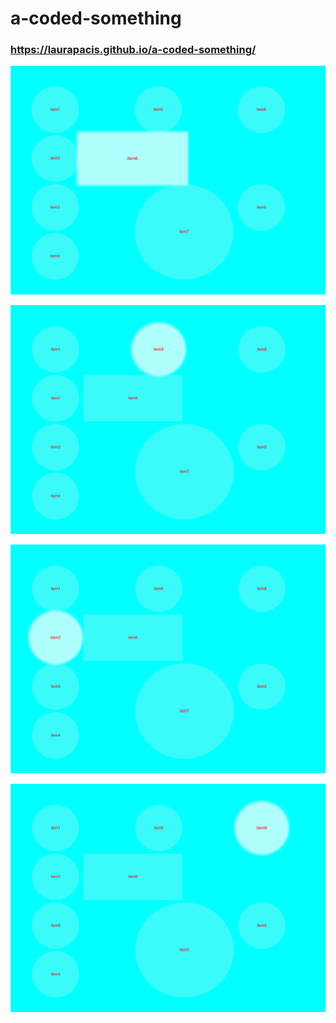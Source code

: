 # a-coded-something
### https://laurapacis.github.io/a-coded-something/

![a-coded-something.png](https://github.com/laurapacis/a-coded-something/blob/master/images/a-coded-something.png)

![a-coded-something.png2](https://github.com/laurapacis/a-coded-something/blob/master/images/a-coded-something-2.png)

![a-coded-something.png3](https://github.com/laurapacis/a-coded-something/blob/master/images/a-coded-something-3.png)

![a-coded-something.png4](https://github.com/laurapacis/a-coded-something/blob/master/images/a-coded-something-4.png)
